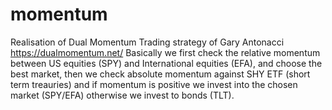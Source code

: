 # momentum
Realisation of Dual Momentum Trading strategy of Gary Antonacci
https://dualmomentum.net/
Basically we first check the relative momentum between US equities (SPY) and International equities (EFA), and choose the best market, then we check absolute momentum against SHY ETF (short term treauries) and if momentum is positive we invest into the chosen market (SPY/EFA) otherwise we invest to bonds (TLT).
